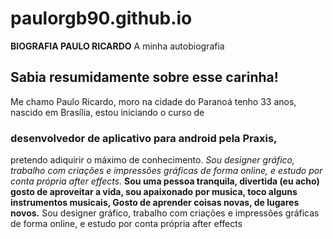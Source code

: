 # paulorgb90.github.io
**BIOGRAFIA PAULO RICARDO**
A minha autobiografia
## Sabia resumidamente sobre esse carinha!
Me chamo Paulo Ricardo, moro na cidade do Paranoá
tenho 33 anos, nascido em Brasília, estou iniciando o curso de
### desenvolvedor de aplicativo para android pela Praxis,
pretendo adiquirir o máximo de conhecimento.
*Sou designer gráfico, trabalho com criações e impressões
gráficas de forma online, e estudo por conta própria
after effects.*
__Sou uma pessoa tranquila, divertida (eu acho)
gosto de aproveitar a vida, sou apaixonado por musica,
toco alguns instrumentos musicais, Gosto de aprender coisas novas,
de lugares novos.__
Sou designer gráfico, trabalho com criações e impressões
gráficas de forma online, e estudo por conta própria
after effects
>>

